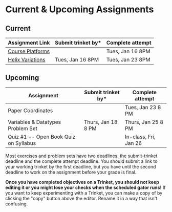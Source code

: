 # Current & Upcoming Assignments

## Current

| Assignment Link  | Submit trinket by* | Complete attempt |
| --- | --- | --- |
| [Course Platforms](https://classroom.github.com/a/I_aPYXfe) |                    | Tues, Jan 16 8PM |
| [Helix Variations](https://classroom.github.com/a/iYUubKEG) | Tues, Jan 16 8PM   | Tues, Jan 23 8PM |

## Upcoming

| Assignment | Submit trinket by* | Complete attempt |
| --- | --- | --- |
| Paper Coordinates                     |                    | Tues, Jan 23 8 PM |
| Variables & Datatypes Problem Set     | Thurs, Jan 18 8 PM | Thurs, Jan 25 8 PM        |
| Quiz #1 -- Open Book Quiz on Syllabus |                    | In-class, Fri, Jan 26     |

Most exercises and problem sets have two deadlines: the submit-trinket deadline and the complete attempt deadline. You should submit a link to your working trinket by the first deadline, but you have until the second deadline to work on the assignment before your grade is final. 

**Once you have completed objectives on a Trinket, you should not keep editing it or you might lose your checks when the scheduled gator runs!** If you want to keep experimenting with a Trinket, you can make a copy of by clicking the "copy" button above the editor. Rename it in a way that isn't confusing.
